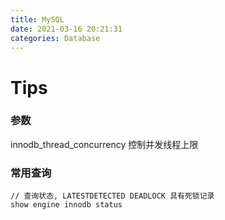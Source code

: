 ```yaml
---
title: MySQL
date: 2021-03-16 20:21:31
categories: Database
---
```


# Tips

### 参数
innodb_thread_concurrency 控制并发线程上限

### 常用查询
```mysql
// 查询状态, LATESTDETECTED DEADLOCK 具有死锁记录
show engine innodb status
```